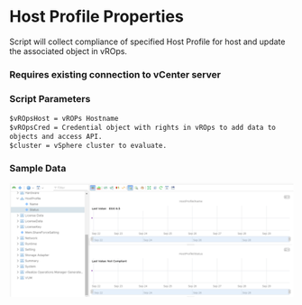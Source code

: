 # Host Profile Properties

Script will collect compliance of specified Host Profile for host and update the associated object in vROps.

### Requires existing connection to vCenter server

### Script Parameters

    $vROpsHost = vROPs Hostname
    $vROpsCred = Credential object with rights in vROps to add data to objects and access API.
    $cluster = vSphere cluster to evaluate.

### Sample Data

![](Sample/2019-09-28-22-29-49.png)

